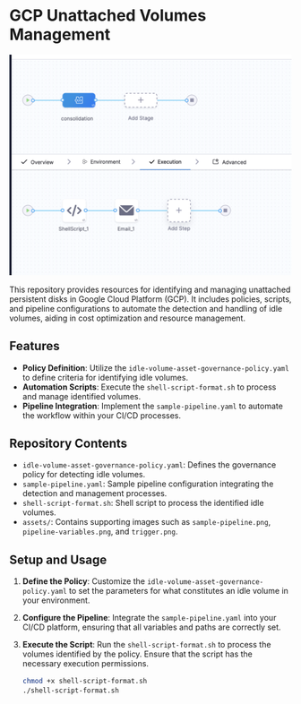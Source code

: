 # GCP Unattached Volumes Management

![Pipeline Overview](assets/sample-pipeline.png)

This repository provides resources for identifying and managing unattached persistent disks in Google Cloud Platform (GCP). It includes policies, scripts, and pipeline configurations to automate the detection and handling of idle volumes, aiding in cost optimization and resource management.

## Features

- **Policy Definition**: Utilize the `idle-volume-asset-governance-policy.yaml` to define criteria for identifying idle volumes.
- **Automation Scripts**: Execute the `shell-script-format.sh` to process and manage identified volumes.
- **Pipeline Integration**: Implement the `sample-pipeline.yaml` to automate the workflow within your CI/CD processes.

## Repository Contents

- `idle-volume-asset-governance-policy.yaml`: Defines the governance policy for detecting idle volumes.
- `sample-pipeline.yaml`: Sample pipeline configuration integrating the detection and management processes.
- `shell-script-format.sh`: Shell script to process the identified idle volumes.
- `assets/`: Contains supporting images such as `sample-pipeline.png`, `pipeline-variables.png`, and `trigger.png`.

## Setup and Usage

1. **Define the Policy**: Customize the `idle-volume-asset-governance-policy.yaml` to set the parameters for what constitutes an idle volume in your environment.

2. **Configure the Pipeline**: Integrate the `sample-pipeline.yaml` into your CI/CD platform, ensuring that all variables and paths are correctly set.

3. **Execute the Script**: Run the `shell-script-format.sh` to process the volumes identified by the policy. Ensure that the script has the necessary execution permissions.

   ```bash
   chmod +x shell-script-format.sh
   ./shell-script-format.sh
